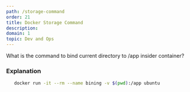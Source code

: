 ```yaml
---
path: /storage-command
order: 21
title: Docker Storage Command
description: 
domain: 1
topic: Dev and Ops
---
```


What is the command to bind current directory to /app insider container?

### Explanation

```bash
   docker run -it --rm --name bining -v $(pwd):/app ubuntu
```